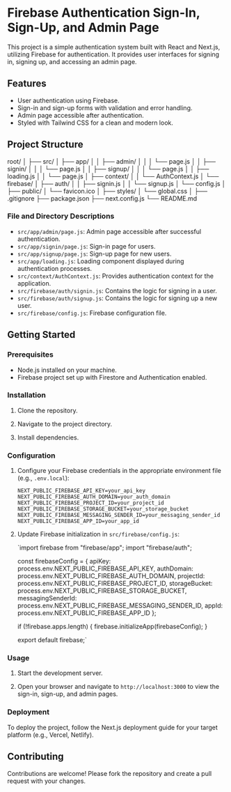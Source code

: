 # Firebase Authentication Sign-In, Sign-Up, and Admin Page

This project is a simple authentication system built with React and Next.js, utilizing Firebase for authentication. It provides user interfaces for signing in, signing up, and accessing an admin page.

## Features

- User authentication using Firebase.
- Sign-in and sign-up forms with validation and error handling.
- Admin page accessible after authentication.
- Styled with Tailwind CSS for a clean and modern look.

## Project Structure
root/
│
├── src/
│   ├── app/
│   │   ├── admin/
│   │   │   └── page.js
│   │   ├── signin/
│   │   │   └── page.js
│   │   ├── signup/
│   │   │   └── page.js
│   │   ├── loading.js
│   │   └── page.js
│   ├── context/
│   │   └── AuthContext.js
│   └── firebase/
│       ├── auth/
│       │   ├── signin.js
│       │   └── signup.js
│       └── config.js
│
├── public/
│   └── favicon.ico
│
├── styles/
│   └── global.css
│
├── .gitignore
├── package.json
├── next.config.js
└── README.md


### File and Directory Descriptions

- `src/app/admin/page.js`: Admin page accessible after successful authentication.
- `src/app/signin/page.js`: Sign-in page for users.
- `src/app/signup/page.js`: Sign-up page for new users.
- `src/app/loading.js`: Loading component displayed during authentication processes.
- `src/context/AuthContext.js`: Provides authentication context for the application.
- `src/firebase/auth/signin.js`: Contains the logic for signing in a user.
- `src/firebase/auth/signup.js`: Contains the logic for signing up a new user.
- `src/firebase/config.js`: Firebase configuration file.

## Getting Started

### Prerequisites

- Node.js installed on your machine.
- Firebase project set up with Firestore and Authentication enabled.

### Installation

1.  Clone the repository.

2.  Navigate to the project directory.

3.  Install dependencies.

### Configuration

1.  Configure your Firebase credentials in the appropriate environment file (e.g., `.env.local`):

    `NEXT_PUBLIC_FIREBASE_API_KEY=your_api_key
NEXT_PUBLIC_FIREBASE_AUTH_DOMAIN=your_auth_domain
NEXT_PUBLIC_FIREBASE_PROJECT_ID=your_project_id
NEXT_PUBLIC_FIREBASE_STORAGE_BUCKET=your_storage_bucket
NEXT_PUBLIC_FIREBASE_MESSAGING_SENDER_ID=your_messaging_sender_id
NEXT_PUBLIC_FIREBASE_APP_ID=your_app_id`

2.  Update Firebase initialization in `src/firebase/config.js`:

    `import firebase from "firebase/app";
    import "firebase/auth";

    const firebaseConfig = {
    apiKey: process.env.NEXT_PUBLIC_FIREBASE_API_KEY,
    authDomain: process.env.NEXT_PUBLIC_FIREBASE_AUTH_DOMAIN,
    projectId: process.env.NEXT_PUBLIC_FIREBASE_PROJECT_ID,
    storageBucket: process.env.NEXT_PUBLIC_FIREBASE_STORAGE_BUCKET,
    messagingSenderId: process.env.NEXT_PUBLIC_FIREBASE_MESSAGING_SENDER_ID,
    appId: process.env.NEXT_PUBLIC_FIREBASE_APP_ID
    };

    if (!firebase.apps.length) {
    firebase.initializeApp(firebaseConfig);
    }

    export default firebase;`

### Usage

1.  Start the development server.

2.  Open your browser and navigate to `http://localhost:3000` to view the sign-in, sign-up, and admin pages.

### Deployment

To deploy the project, follow the Next.js deployment guide for your target platform (e.g., Vercel, Netlify).

## Contributing

Contributions are welcome! Please fork the repository and create a pull request with your changes.
